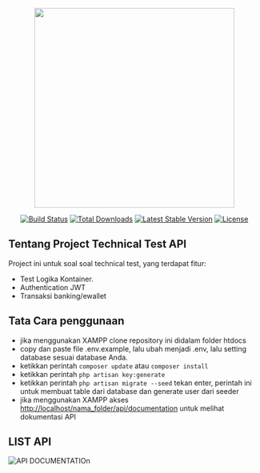 <p align="center"><a href="https://laravel.com" target="_blank"><img src="https://raw.githubusercontent.com/laravel/art/master/logo-lockup/5%20SVG/2%20CMYK/1%20Full%20Color/laravel-logolockup-cmyk-red.svg" width="400"></a></p>

<p align="center">
<a href="https://travis-ci.org/laravel/framework"><img src="https://travis-ci.org/laravel/framework.svg" alt="Build Status"></a>
<a href="https://packagist.org/packages/laravel/framework"><img src="https://img.shields.io/packagist/dt/laravel/framework" alt="Total Downloads"></a>
<a href="https://packagist.org/packages/laravel/framework"><img src="https://img.shields.io/packagist/v/laravel/framework" alt="Latest Stable Version"></a>
<a href="https://packagist.org/packages/laravel/framework"><img src="https://img.shields.io/packagist/l/laravel/framework" alt="License"></a>
</p>

## Tentang Project Technical Test API

Project ini untuk soal soal technical test, yang terdapat fitur:
- Test Logika Kontainer.
- Authentication JWT 
- Transaksi banking/ewallet


## Tata Cara penggunaan
 - jika menggunakan XAMPP clone repository ini didalam folder htdocs
 - copy dan paste file .env.example, lalu ubah menjadi .env, lalu setting database sesuai database Anda.
 - ketikkan perintah `composer update` atau `composer install`
 - ketikkan perintah `php artisan key:generate`
 - ketikkan perintah `php artisan migrate --seed` tekan enter, perintah ini untuk membuat table dari database dan generate user dari seeder
 - jika menggunakan XAMPP akses [http://localhost/nama_folder/api/documentation](http://localhost/nama_folder/api/documentation) untuk melihat dokumentasi API
 ## LIST API 
 <img src="" alt="API DOCUMENTATIOn">
